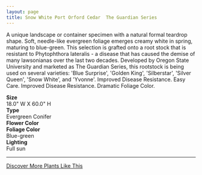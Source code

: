```yaml
---
layout: page
title: Snow White Port Orford Cedar  The Guardian Series
---
```


<div class="row">
  <div class="col-md-4">
    <div class="plant-image plant-image-large" style="background-image: url(&quot;https://s3-us-west-1.amazonaws.com/images.plantwithbloom.com/snow_white_port_orford_cedar_the_guardian_series.jpg&quot;);"></div>
  </div>
  <div class="col-md-8">
    <div>
      <p>A unique landscape or container specimen with a natural formal teardrop shape. Soft, needle-like evergreen foliage emerges creamy white in spring, maturing to blue-green. This selection is grafted onto a root stock that is resistant to Phytophthora lateralis - a disease that has caused the demise of many lawsonianas over the last two decades. Developed by Oregon State University and marketed as The Guardian Series, this rootstock is being used on several varieties: 'Blue Surprise', 'Golden King', 'Silberstar', 'Silver Queen', 'Snow White', and 'Yvonne'. Improved Disease Resistance. Easy Care. Improved Disease Resistance. Dramatic Foliage Color.</p>
      <div class="row">
        <div class="col-md-3">
          <strong>Size</strong>
        </div>
        <div class="col-md-9">18.0" W X 60.0" H</div>
      </div>
      <div class="row">
        <div class="col-md-3">
          <strong>Type</strong>
        </div>
        <div class="col-md-9">Evergreen Conifer</div>
      </div>
      <div class="row">
        <div class="col-md-3">
          <strong>Flower Color</strong>
        </div>
        <div class="col-md-9"/>
      </div>
      <div class="row">
        <div class="col-md-3">
          <strong>Foliage Color</strong>
        </div>
        <div class="col-md-9">Blue-green</div>
      </div>
      <div class="row">
        <div class="col-md-3">
          <strong>Lighting</strong>
        </div>
        <div class="col-md-9">Full sun</div>
      </div>
    </div>
    <hr/>
    <a class="btn btn-default" href="http://app.plantwithbloom.com/search">Discover More Plants Like This</a>
  </div>
</div>